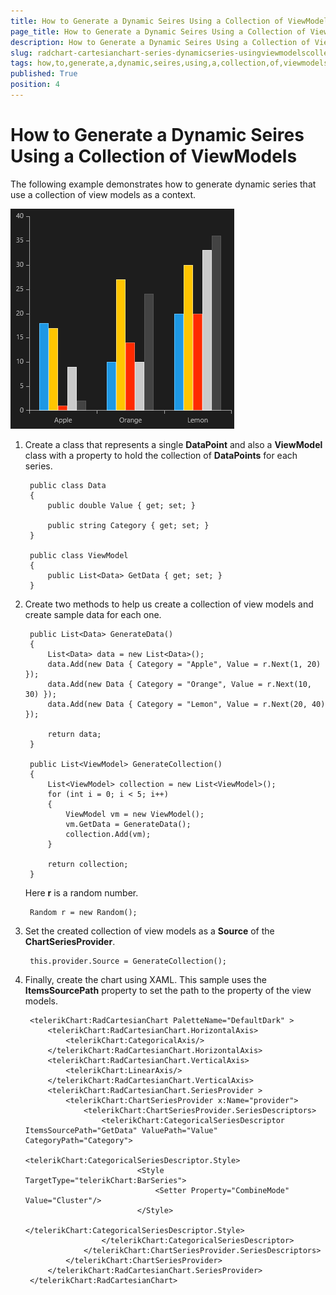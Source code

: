 ```yaml
---
title: How to Generate a Dynamic Seires Using a Collection of ViewModels
page_title: How to Generate a Dynamic Seires Using a Collection of ViewModels
description: How to Generate a Dynamic Seires Using a Collection of ViewModels
slug: radchart-cartesianchart-series-dynamicseries-usingviewmodelscollection
tags: how,to,generate,a,dynamic,seires,using,a,collection,of,viewmodels
published: True
position: 4
---
```


# How to Generate a Dynamic Seires Using a Collection of ViewModels

The following example demonstrates how to generate dynamic series that use a collection of view models as a context.

![Dynamic Series Using Collection View Models](images/DynamicSeriesUsingCollectionViewModels.png)

1. Create a class that represents a single **DataPoint** and also a **ViewModel** class with a property to hold the collection of **DataPoints** for each series.

		public class Data
		{
			public double Value { get; set; }
			
			public string Category { get; set; }
		}
		
		public class ViewModel
		{
			public List<Data> GetData { get; set; }
		}

1. Create two methods to help us create a collection of view models and create sample data for each one.

		public List<Data> GenerateData()
		{
			List<Data> data = new List<Data>();
			data.Add(new Data { Category = "Apple", Value = r.Next(1, 20) });
			data.Add(new Data { Category = "Orange", Value = r.Next(10, 30) });
			data.Add(new Data { Category = "Lemon", Value = r.Next(20, 40) });
			
			return data;
		}
		
		public List<ViewModel> GenerateCollection()
		{
			List<ViewModel> collection = new List<ViewModel>();
			for (int i = 0; i < 5; i++)
			{
				ViewModel vm = new ViewModel();
				vm.GetData = GenerateData();
				collection.Add(vm);
			}
			
			return collection;
		}

	Here **r** is a random number.
	
		Random r = new Random();

1. Set the created collection of view models as a **Source** of the **ChartSeriesProvider**.

		this.provider.Source = GenerateCollection();

1. Finally, create the chart using XAML. This sample uses the **ItemsSourcePath** property to set the path to the property of the view models.

		<telerikChart:RadCartesianChart PaletteName="DefaultDark" >
		    <telerikChart:RadCartesianChart.HorizontalAxis>
		        <telerikChart:CategoricalAxis/>
		    </telerikChart:RadCartesianChart.HorizontalAxis>
		    <telerikChart:RadCartesianChart.VerticalAxis>
		        <telerikChart:LinearAxis/>
		    </telerikChart:RadCartesianChart.VerticalAxis>
		    <telerikChart:RadCartesianChart.SeriesProvider >
		        <telerikChart:ChartSeriesProvider x:Name="provider">
		            <telerikChart:ChartSeriesProvider.SeriesDescriptors>
		                <telerikChart:CategoricalSeriesDescriptor ItemsSourcePath="GetData" ValuePath="Value" CategoryPath="Category">
		                    <telerikChart:CategoricalSeriesDescriptor.Style>
		                        <Style TargetType="telerikChart:BarSeries">
		                            <Setter Property="CombineMode" Value="Cluster"/>
		                        </Style>
		                    </telerikChart:CategoricalSeriesDescriptor.Style>
		                </telerikChart:CategoricalSeriesDescriptor>
		            </telerikChart:ChartSeriesProvider.SeriesDescriptors>
		        </telerikChart:ChartSeriesProvider>
		    </telerikChart:RadCartesianChart.SeriesProvider>
		</telerikChart:RadCartesianChart>
